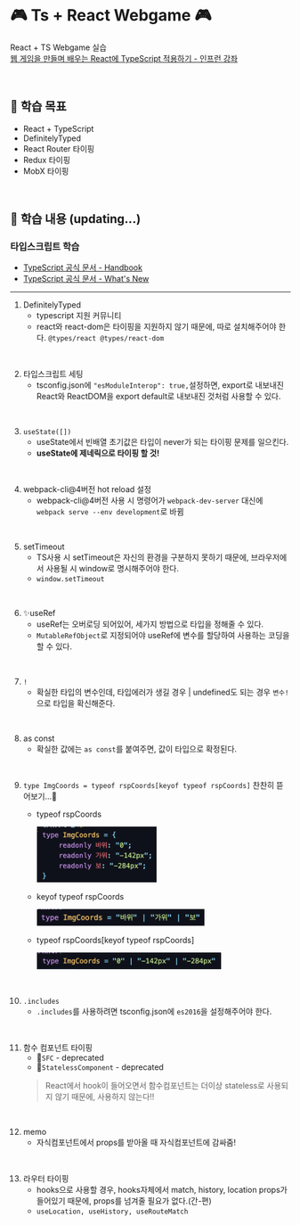 # 🎮 Ts + React Webgame 🎮
React + TS Webgame 실습 <br>
[웹 게임을 만들며 배우는 React에 TypeScript 적용하기 - 인프런 강좌](https://www.inflearn.com/course/react-typescript-webgame#)

<br>

## 🎱 학습 목표
- React + TypeScript
- DefinitelyTyped
- React Router 타이핑
- Redux 타이핑
- MobX 타이핑

<br>

## 🎱 학습 내용 (updating...)
### 타입스크립트 학습
- [TypeScript 공식 문서 - Handbook](https://www.typescriptlang.org/ko/docs/handbook/intro.html)
- [TypeScript 공식 문서 - What's New](https://www.typescriptlang.org/docs/handbook/release-notes/overview.html)

<hr>

1. DefinitelyTyped
    - typescript 지원 커뮤니티
    - react와 react-dom은 타이핑을 지원하지 않기 때문에, 따로 설치해주어야 한다. `@types/react @types/react-dom`

<br>

2. 타입스크립트 세팅
    - tsconfig.json에 `"esModuleInterop": true,`설정하면, export로 내보내진 React와 ReactDOM을 export default로 내보내진 것처럼 사용할 수 있다.

<br>

3. `useState([])` 
    - useState에서 빈배열 초기값은 타입이 never가 되는 타이핑 문제를 일으킨다.
    - **useState에 제네릭으로 타이핑 할 것!**

<br>

4. webpack-cli@4버전 hot reload 설정
    - webpack-cli@4버전 사용 시 명령어가 `webpack-dev-server` 대신에 `webpack serve --env development`로 바뀜

<br>

5. setTimeout
    - TS사용 시 setTimeout은 자신의 환경을 구분하지 못하기 때문에, 브라우저에서 사용될 시 window로 명시해주어야 한다. 
    - `window.setTimeout`

<br>

6. ✨useRef
    - useRef는 오버로딩 되어있어, 세가지 방법으로 타입을 정해줄 수 있다.
    - `MutableRefObject`로 지정되어야 useRef에 변수를 할당하여 사용하는 코딩을 할 수 있다.

<br>

7. `!`
    - 확실한 타입의 변수인데, 타입에러가 생길 경우 | undefined도 되는 경우 `변수!`으로 타입을 확신해준다.

<br>

8. as const
    - 확실한 값에는 `as const`를 붙여주면, 값이 타입으로 확정된다.

<br>

9. `type ImgCoords = typeof rspCoords[keyof typeof rspCoords]` 찬찬히 뜯어보기...🍗
    - typeof rspCoords
  
       <img height="100" src="./images/1-1.png">

    - keyof typeof rspCoords

       <img height="30" src="./images/1-2.png">


    - typeof rspCoords[keyof typeof rspCoords]

       <img height="30" src="./images/1-3.png">
      
<br>

10. `.includes`
    - `.includes`를 사용하려면 tsconfig.json에 `es2016`을 설정해주어야 한다.

<br>

11. 함수 컴포넌트 타이핑
    - 🚫`SFC` - deprecated 
    - 🚫`StatelessComponent` - deprecated
    > React에서 hook이 들어오면서 함수컴포넌트는 더이상 stateless로 사용되지 않기 때문에, 사용하지 않는다!!

<br>

12. memo
    - 자식컴포넌트에서 props를 받아올 때 자식컴포넌트에 감싸줌!

<br>

13. 라우터 타이핑
    - hooks으로 사용할 경우, hooks자체에서 match, history, location props가 들어있기 때문에, props를 넘겨줄 필요가 없다.(간-편)
    - `useLocation, useHistory, useRouteMatch`